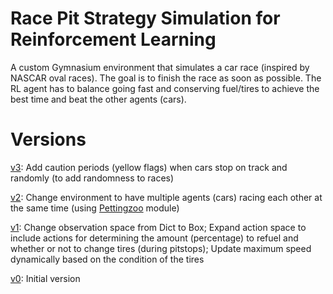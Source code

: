 # Race Pit Strategy Simulation for Reinforcement Learning

A custom Gymnasium environment that simulates a car race (inspired by NASCAR oval races). The goal is to finish the race as soon as possible. The RL agent has to balance going fast and conserving fuel/tires to achieve the best time and beat the other agents (cars).

# Versions

[v3](https://github.com/Nimesh-Kanishka/Race-Pit-Strategy-RL/tree/main/Race-Pit-Strategy-v3): Add caution periods (yellow flags) when cars stop on track and randomly (to add randomness to races)

[v2](https://github.com/Nimesh-Kanishka/Race-Pit-Strategy-RL/tree/main/Race-Pit-Strategy-v2): Change environment to have multiple agents (cars) racing each other at the same time (using [Pettingzoo](https://pettingzoo.farama.org/content/basic_usage/) module)

[v1](https://github.com/Nimesh-Kanishka/Race-Pit-Strategy-RL/tree/main/Race-Pit-Strategy-v1): Change observation space from Dict to Box; Expand action space to include actions for determining the amount (percentage) to refuel and whether or not to change tires (during pitstops); Update maximum speed dynamically based on the condition of the tires

[v0](https://github.com/Nimesh-Kanishka/Race-Pit-Strategy-RL/tree/main/Race-Pit-Strategy-v0): Initial version
